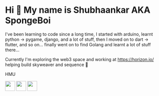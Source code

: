 Hi 👋 My name is Shubhaankar AKA SpongeBoi
==========================================

I've been learning to code since a long time, I started with arduino, learnt python -> pygame, django, and a lot of stuff, then I moved on to dart -> flutter, and so on... finally went on to find Golang and learnt a lot of stuff there...


Currently I'm exploring the web3 space and working at https://horizon.io/ helping build skyweaver and sequence 👀 

HMU

<p align="left"> <a href="https://discord.com/users/SpongeBoi#2185" target="_blank" rel="noreferrer"><img src="https://raw.githubusercontent.com/danielcranney/readme-generator/main/public/icons/socials/discord.svg" width="32" height="32" /></a> <a href="https://www.linkedin.com/in/shubhaankar-sharma/" target="_blank" rel="noreferrer"><img src="https://raw.githubusercontent.com/danielcranney/readme-generator/main/public/icons/socials/linkedin.svg" width="32" height="32" /></a> <a href="https://www.twitter.com/__spongeboi" target="_blank" rel="noreferrer"><img src="https://raw.githubusercontent.com/danielcranney/readme-generator/main/public/icons/socials/twitter.svg" width="32" height="32" /></a></p>

